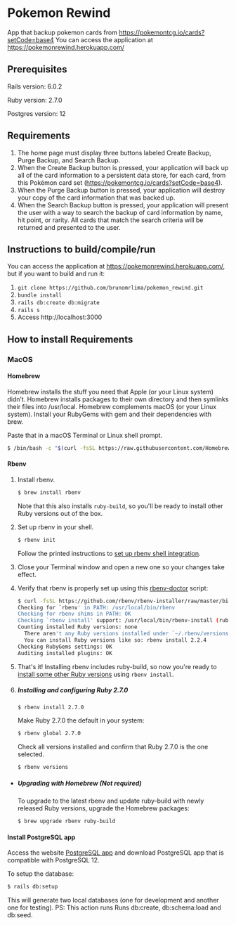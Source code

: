 # Pokemon Rewind

App that backup pokemon cards from https://pokemontcg.io/cards?setCode=base4
You can access the application at https://pokemonrewind.herokuapp.com/

## Prerequisites
Rails version: 6.0.2

Ruby version: 2.7.0

Postgres version: 12

## Requirements

1. The home page must display three buttons labeled Create Backup, Purge Backup, and Search Backup.
2. When the Create Backup button is pressed, your application will back up all of the card information to a persistent data store, for each card, from this Pokémon card set (https://pokemontcg.io/cards?setCode=base4).
3. When the Purge Backup button is pressed, your application will destroy your copy of the card information that was backed up.
4. When the Search Backup button is pressed, your application will present the user with a way to search the backup of card information by name, hit point, or rarity. All cards that match the search criteria will be returned and presented to the user.

## Instructions to build/compile/run
You can access the application at https://pokemonrewind.herokuapp.com/, but if you want to build and run it:
1. `git clone https://github.com/brunomrlima/pokemon_rewind.git`
2. `bundle install`
3. `rails db:create db:migrate`
4. `rails s`
5. Access http://localhost:3000 

## How to install Requirements
### MacOS
#### Homebrew
Homebrew installs the stuff you need that Apple (or your Linux system) didn’t.
Homebrew installs packages to their own directory and then symlinks their files into /usr/local.
Homebrew complements macOS (or your Linux system). Install your RubyGems with gem and their dependencies with brew.

Paste that in a macOS Terminal or Linux shell prompt.
```bash
$ /bin/bash -c "$(curl -fsSL https://raw.githubusercontent.com/Homebrew/install/master/install.sh)"
```

#### Rbenv

1. Install rbenv.

    ~~~ sh
    $ brew install rbenv
    ~~~

   Note that this also installs `ruby-build`, so you'll be ready to
   install other Ruby versions out of the box.

2. Set up rbenv in your shell.

    ~~~ sh
    $ rbenv init
    ~~~

   Follow the printed instructions to [set up rbenv shell integration](#how-rbenv-hooks-into-your-shell).

3. Close your Terminal window and open a new one so your changes take
   effect.

4. Verify that rbenv is properly set up using this
   [rbenv-doctor](https://github.com/rbenv/rbenv-installer/blob/master/bin/rbenv-doctor) script:

    ~~~ sh
    $ curl -fsSL https://github.com/rbenv/rbenv-installer/raw/master/bin/rbenv-doctor | bash
    Checking for `rbenv' in PATH: /usr/local/bin/rbenv
    Checking for rbenv shims in PATH: OK
    Checking `rbenv install' support: /usr/local/bin/rbenv-install (ruby-build 20170523)
    Counting installed Ruby versions: none
      There aren't any Ruby versions installed under `~/.rbenv/versions'.
      You can install Ruby versions like so: rbenv install 2.2.4
    Checking RubyGems settings: OK
    Auditing installed plugins: OK
    ~~~

5. That's it! Installing rbenv includes ruby-build, so now you're ready to
   [install some other Ruby versions](#installing-ruby-versions) using
   `rbenv install`.
   
6. ##### Installing and configuring Ruby 2.7.0
   ```bash
   $ rbenv install 2.7.0
   ```
   Make Ruby 2.7.0 the default in your system:
   ```bash
   $ rbenv global 2.7.0
   ```
   Check all versions installed and confirm that Ruby 2.7.0 is the one selected.
   ```bash
   $ rbenv versions
   ``` 
   

   
* ##### Upgrading with Homebrew (Not required)
   
   To upgrade to the latest rbenv and update ruby-build with newly released
   Ruby versions, upgrade the Homebrew packages:
   
   ~~~ sh
   $ brew upgrade rbenv ruby-build
   ~~~


#### Install PostgreSQL app

Access the website [PostgreSQL app](https://postgresapp.com/) and download PostgreSQL app that is compatible with PostgreSQL 12.

To setup the database:

```bash
$ rails db:setup
```

This will generate two local databases (one for development and another one for testing).
PS: This action runs Runs db:create, db:schema:load and db:seed.
